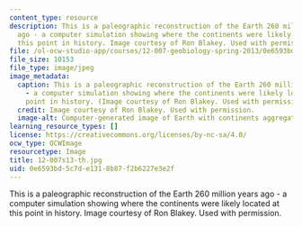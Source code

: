 ```yaml
---
content_type: resource
description: This is a paleographic reconstruction of the Earth 260 million years
  ago - a computer simulation showing where the continents were likely located at
  this point in history. Image courtesy of Ron Blakey. Used with permission.
file: /ol-ocw-studio-app/courses/12-007-geobiology-spring-2013/0e6593bd5c7de1318b87f2b6227e3e2f_12-007s13-th.jpg
file_size: 10153
file_type: image/jpeg
image_metadata:
  caption: This is a paleographic reconstruction of the Earth 260 million years ago
    - a computer simulation showing where the continents were likely located at this
    point in history. (Image courtesy of Ron Blakey. Used with permission.)
  credit: Image courtesy of Ron Blakey. Used with permission.
  image-alt: Computer-generated image of Earth with continents aggregated together.
learning_resource_types: []
license: https://creativecommons.org/licenses/by-nc-sa/4.0/
ocw_type: OCWImage
resourcetype: Image
title: 12-007s13-th.jpg
uid: 0e6593bd-5c7d-e131-8b87-f2b6227e3e2f
---
```

This is a paleographic reconstruction of the Earth 260 million years ago - a computer simulation showing where the continents were likely located at this point in history. Image courtesy of Ron Blakey. Used with permission.